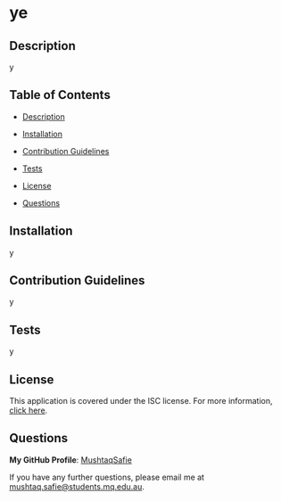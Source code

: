 # ye

## Description
y

## Table of Contents
- [Description](#Description)
- [Installation](#Installation)

- [Contribution Guidelines](#Contribution-Guidelines)
- [Tests](#Tests)
- [License](#License)
- [Questions](#Questions)

## Installation
y


## Contribution Guidelines
y

## Tests
y


## License
This application is covered under the ISC license.
For more information, [click here](https://opensource.org/licenses/ISC).

## Questions
**My GitHub Profile**: [MushtaqSafie](https://github.com/MushtaqSafie)

If you have any further questions, please email me at [mushtaq.safie@students.mq.edu.au](mushtaq.safie@students.mq.edu.au).
